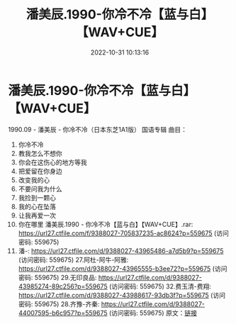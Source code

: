 ﻿---
title: 潘美辰.1990-你冷不冷【蓝与白】【WAV+CUE】
date: 2022-10-31 10:13:16
categories: WAV车载音乐、镜像
tags: 华语中文
---
# 潘美辰.1990-你冷不冷【蓝与白】【WAV+CUE】

1990.09 - 潘美辰 - 你冷不冷（日本东芝1A1版）
国语专辑
曲目：
01. 你冷不冷
02. 教我怎么不想你
03. 你会在这伤心的地方等我
04. 把爱留在你身边
05. 改变我的心
06. 不要问我为什么
07. 我捡到一颗心
08. 我的心在坠落
09. 让我再爱一次
10. 你在哪里
潘美辰.1990 - 你冷不冷【蓝与白】【WAV+CUE】.rar: https://url27.ctfile.com/f/9388027-705837235-ac8624?p=559675
(访问密码: 559675)
20. 潘-: https://url27.ctfile.com/d/9388027-43965486-a7d5b9?p=559675
(访问密码: 559675)
27.阿杜-阿牛-阿雅: https://url27.ctfile.com/d/9388027-43965555-b3ee72?p=559675
(访问密码: 559675)
29.无印良品: https://url27.ctfile.com/d/9388027-43985274-89c256?p=559675
(访问密码: 559675)
32.费玉清-费翔: https://url27.ctfile.com/d/9388027-43988617-93db3f?p=559675
(访问密码: 559675)
28.齐豫-齐秦: https://url27.ctfile.com/d/9388027-44007595-b6c957?p=559675
(访问密码: 559675)
原文：[链接](https://blog.sina.com.cn/s/blog_1647c7e760103103k.html)